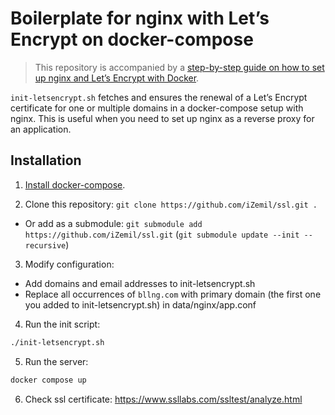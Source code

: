 # Boilerplate for nginx with Let’s Encrypt on docker-compose

> This repository is accompanied by a [step-by-step guide on how to
> set up nginx and Let’s Encrypt with Docker](https://medium.com/@pentacent/nginx-and-lets-encrypt-with-docker-in-less-than-5-minutes-b4b8a60d3a71).

`init-letsencrypt.sh` fetches and ensures the renewal of a Let’s
Encrypt certificate for one or multiple domains in a docker-compose
setup with nginx.
This is useful when you need to set up nginx as a reverse proxy for an
application.

## Installation

1. [Install docker-compose](https://docs.docker.com/compose/install/#install-compose).

2. Clone this repository: `git clone https://github.com/iZemil/ssl.git .`

-   Or add as a submodule: `git submodule add https://github.com/iZemil/ssl.git` (`git submodule update --init --recursive`)

3. Modify configuration:

-   Add domains and email addresses to init-letsencrypt.sh
-   Replace all occurrences of `bllng.com` with primary domain (the first one you added to init-letsencrypt.sh) in data/nginx/app.conf

4. Run the init script:

```bash
./init-letsencrypt.sh
```

5. Run the server:

```bash
docker compose up
```

6. Check ssl certificate: https://www.ssllabs.com/ssltest/analyze.html
